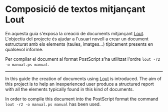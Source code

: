 # Composició de textos mitjançant Lout

En aquesta guia s'exposa la creació de documents mitjançant [Lout](http://savannah.nongnu.org/projects/lout/). L'objectiu del projecte és ajudar a l'usuari novell a crear un document estructurat amb els elements (taules, imatges...) típicament presents en qualsevol informe.

Per compilar el document al format PostScript s'ha utilitzat l'ordre `lout -r2 -o manual.ps manual`. 

---

In this guide the creation of documents using [Lout](http://savannah.nongnu.org/projects/lout/) is introduced. The aim of this project is to help an inexperienced user produce a structured report with all the elements typically found in this kind of documents. 

In order to compile this document into the PostScript format the command `lout -r2 -o manual.ps manual` has been used.
